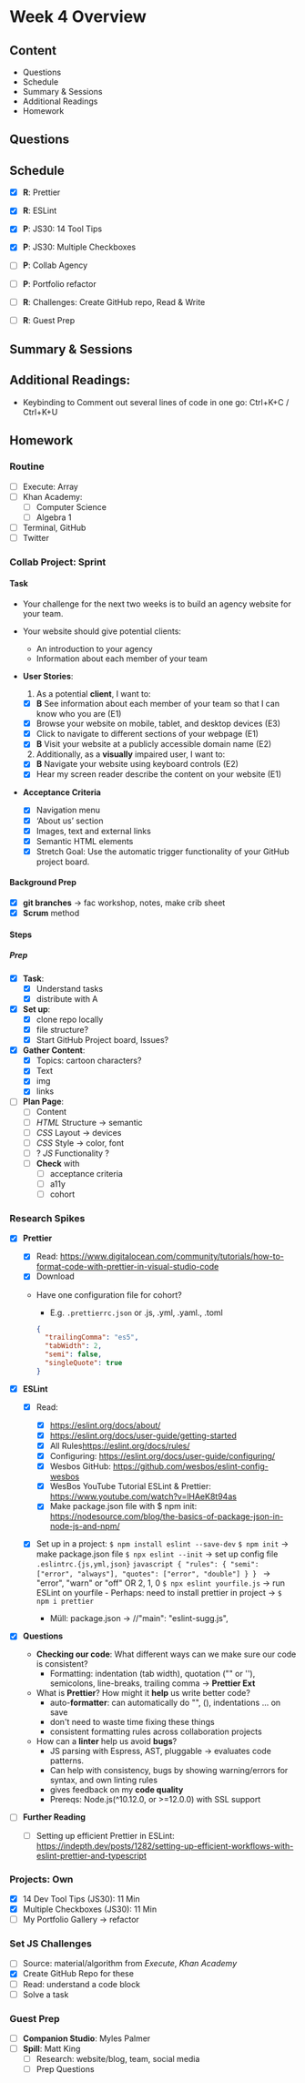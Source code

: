 # Week 4 Overview

## Content

- Questions
- Schedule
- Summary & Sessions
- Additional Readings
- Homework

## Questions

## Schedule

- [x] **R**: Prettier
- [x] **R**: ESLint
- [x] **P**: JS30: 14 Tool Tips
- [x] **P**: JS30: Multiple Checkboxes

- [ ] **P**: Collab Agency

- [ ] **P**: Portfolio refactor
- [ ] **R**: Challenges: Create GitHub repo, Read & Write
- [ ] **R**: Guest Prep

## Summary & Sessions

## Additional Readings:

- Keybinding to Comment out several lines of code in one go: Ctrl+K+C / Ctrl+K+U

## Homework

### Routine

- [ ] Execute: Array
- [ ] Khan Academy:
  - [ ] Computer Science
  - [ ] Algebra 1
- [ ] Terminal, GitHub
- [ ] Twitter

### Collab Project: Sprint

#### Task

- Your challenge for the next two weeks is to build an agency website for your team.
- Your website should give potential clients:

  - An introduction to your agency
  - Information about each member of your team

- **User Stories**:

  1. As a potential **client**, I want to:

  - [x] **B** See information about each member of your team so that I can know who you are (E1)
  - [x] Browse your website on mobile, tablet, and desktop devices (E3)
  - [x] Click to navigate to different sections of your webpage (E1)
  - [x] **B** Visit your website at a publicly accessible domain name (E2)

  2. Additionally, as a **visually** impaired user, I want to:

  - [x] **B** Navigate your website using keyboard controls (E2)
  - [x] Hear my screen reader describe the content on your website (E1)

- **Acceptance Criteria**
  - [x] Navigation menu
  - [x] ‘About us’ section
  - [x] Images, text and external links
  - [x] Semantic HTML elements
  - [x] Stretch Goal: Use the automatic trigger functionality of your GitHub project board.

#### Background Prep

- [x] **git branches** &rarr; fac workshop, notes, make crib sheet
- [x] **Scrum** method

#### Steps

##### Prep

- [x] **Task**:
  - [x] Understand tasks
  - [x] distribute with A
- [x] **Set up**:
  - [x] clone repo locally
  - [x] file structure?
  - [x] Start GitHub Project board, Issues?
- [x] **Gather Content**:
  - [x] Topics: cartoon characters?
  - [x] Text
  - [x] img
  - [x] links
- [ ] **Plan Page**:
  - [ ] Content
  - [ ] _HTML_ Structure &rarr; semantic
  - [ ] _CSS_ Layout &rarr; devices
  - [ ] _CSS_ Style &rarr; color, font
  - [ ] ? _JS_ Functionality ?
  - [ ] **Check** with
    - [ ] acceptance criteria
    - [ ] a11y
    - [ ] cohort

### Research Spikes

- [x] **Prettier**

  - [x] Read: <https://www.digitalocean.com/community/tutorials/how-to-format-code-with-prettier-in-visual-studio-code>
  - [x] Download
  - Have one configuration file for cohort?

    - E.g. `.prettierrc.json` or .js, .yml, .yaml., .toml

    ```json
    {
      "trailingComma": "es5",
      "tabWidth": 2,
      "semi": false,
      "singleQuote": true
    }
    ```

- [x] **ESLint**

  - [x] Read:
    - [x] <https://eslint.org/docs/about/>
    - [x] <https://eslint.org/docs/user-guide/getting-started>
    - [x] All Rules<https://eslint.org/docs/rules/>
    - [x] Configuring: <https://eslint.org/docs/user-guide/configuring/>
    - [x] Wesbos GitHub: <https://github.com/wesbos/eslint-config-wesbos>
    - [x] WesBos YouTube Tutorial ESLint & Prettier: <https://www.youtube.com/watch?v=lHAeK8t94as>
    - [x] Make package.json file with $ npm init: <https://nodesource.com/blog/the-basics-of-package-json-in-node-js-and-npm/>
  - [x] Set up in a project:
        `$ npm install eslint --save-dev`
        `$ npm init` &rarr; make package.json file
        `$ npx eslint --init` &rarr; set up config file
        `.eslintrc.{js,yml,json}`
        `javascript { "rules": { "semi": ["error", "always"], "quotes": ["error", "double"] } } ` &rarr; "error", "warn" or "off" OR 2, 1, 0
        `$ npx eslint yourfile.js` &rarr; run ESLint on yourfile - Perhaps: need to install prettier in project &rarr; `$ npm i prettier`

    - Müll:
      package.json &rarr; //"main": "eslint-sugg.js",

- [x] **Questions**

  - **Checking our code**: What different ways can we make sure our code is consistent?
    - Formatting: indentation (tab width), quotation ("" or ''), semicolons, line-breaks, trailing comma &rarr; **Prettier Ext**
  - What is **Prettier**? How might it **help** us write better code?
    - auto-**formatter**: can automatically do "", (), indentations ... on save
    - don't need to waste time fixing these things
    - consistent formatting rules across collaboration projects
  - How can a **linter** help us avoid **bugs**?
    - JS parsing with Espress, AST, pluggable &rarr; evaluates code patterns.
    - Can help with consistency, bugs by showing warning/errors for syntax, and own linting rules
    - gives feedback on my **code quality**
    - Prereqs: Node.js(^10.12.0, or >=12.0.0) with SSL support

- [ ] **Further Reading**
  - [ ] Setting up efficient Prettier in ESLint: <https://indepth.dev/posts/1282/setting-up-efficient-workflows-with-eslint-prettier-and-typescript>

### Projects: Own

- [x] 14 Dev Tool Tips (JS30): 11 Min
- [x] Multiple Checkboxes (JS30): 11 Min
- [ ] My Portfolio Gallery &rarr; refactor

### Set JS Challenges

- [ ] Source: material/algorithm from _Execute_, _Khan Academy_
- [x] Create GitHub Repo for these
- [ ] Read: understand a code block
- [ ] Solve a task

### Guest Prep

- [ ] **Companion Studio**: Myles Palmer
- [ ] **Spill**: Matt King
  - [ ] Research: website/blog, team, social media
  - [ ] Prep Questions
